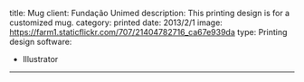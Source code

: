 title: Mug
client: Fundação Unimed
description: This printing design is for a customized mug.
category: printed
date: 2013/2/1
image: https://farm1.staticflickr.com/707/21404782716_ca67e939da
type: Printing design
software:
- Illustrator
---

